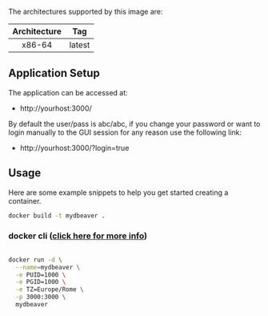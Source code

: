 The architectures supported by this image are:

| Architecture | Tag |
| :----: | --- |
| x86-64 | latest |

## Application Setup

The application can be accessed at:

* http://yourhost:3000/

By default the user/pass is abc/abc, if you change your password or want to login manually to the GUI session for any reason use the following link:

* http://yourhost:3000/?login=true

## Usage

Here are some example snippets to help you get started creating a container.

```bash
docker build -t mydbeaver .

```

### docker cli ([click here for more info](https://docs.docker.com/engine/reference/commandline/cli/))


```bash

docker run -d \
  --name=mydbeaver \
  -e PUID=1000 \
  -e PGID=1000 \
  -e TZ=Europe/Rome \
  -p 3000:3000 \
  mydbeaver
```

